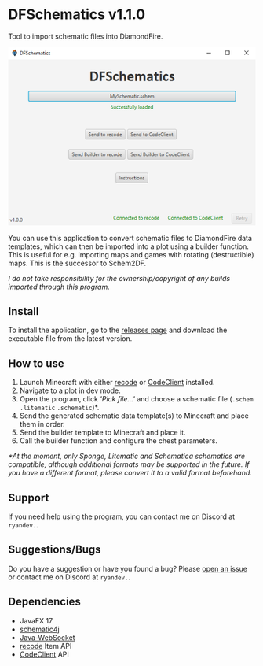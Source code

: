 # DFSchematics v1.1.0
Tool to import schematic files into DiamondFire.

![](src/main/resources/example.png)

You can use this application to convert schematic files to 
DiamondFire data templates, which can then be imported into
a plot using a builder function.  
This is useful for e.g. importing maps and games with rotating
(destructible) maps. This is the successor to Schem2DF.

_I do not take responsibility for the ownership/copyright of any builds imported through this program._

## Install

To install the application, go to the [releases page](https://github.com/RyanLandDev/DFSchematics/releases) and download the executable file from the latest version.

## How to use

1. Launch Minecraft with either [recode](https://github.com/homchom/recode) or [CodeClient](https://github.com/DFOnline/CodeClient) installed.
2. Navigate to a plot in dev mode.
3. Open the program, click _'Pick file...'_ and choose a schematic file (`.schem` `.litematic` `.schematic`)*.
4. Send the generated schematic data template(s) to Minecraft and place them in order.
5. Send the builder template to Minecraft and place it.
6. Call the builder function and configure the chest parameters.

_*At the moment, only Sponge, Litematic and Schematica schematics are compatible, although additional formats may be supported in the future.
If you have a different format, please convert it to a valid format beforehand._

## Support

If you need help using the program, you can contact me on Discord at `ryandev.`.

## Suggestions/Bugs

Do you have a suggestion or have you found a bug? Please [open an issue](https://github.com/RyanLandDev/DFSchematics/issues/new)
or contact me on Discord at `ryandev.`.

## Dependencies
- JavaFX 17
- [schematic4j](https://github.com/SandroHc/schematic4j)
- [Java-WebSocket](https://github.com/TooTallNate/Java-WebSocket)
- [recode](https://github.com/homchom/recode) Item API
- [CodeClient](https://github.com/DFOnline/CodeClient) API